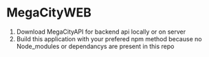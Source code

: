 # MegaCityWEB


1. Download MegaCityAPI for backend api locally or on server
2. Build this application with your prefered npm method because no Node_modules or dependancys are present in this repo
